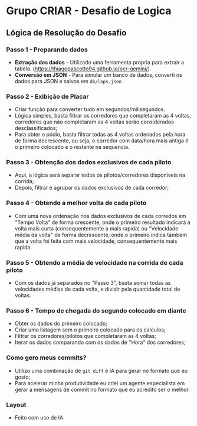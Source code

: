# Grupo CRIAR - Desafio de Logica

## Lógica de Resolução do Desafio

### Passo 1 - Preparando dados

- **Extração dos dados** - Utilizado uma ferramenta propria para extrair a tabela. (https://thiagopascotto94.github.io/ocr-gemini/)
- **Conversão em JSON** - Para simular um banco de dados, converti os dados para JSON e salvos em `db/laps.json`

### Passo 2 - Exibição de Placar

- Criar função para converter tudo em segundos/milisegundos.
- Lógica simples, basta filtrar os corredores que completaram as 4 voltas, corredores que não completaram as 4 voltas serão considerados desclassificados;
- Para obter o pódio, basta filtrar todas as 4 voltas ordenados pela hora de forma decrescente, ou seja, o corredor com data/hora mais antiga é o primeiro colocado e o restante na sequencia.

### Passo 3 - Obtenção dos dados exclusivos de cada piloto

- Aqui, a lógica será separar todos os pilotos/corredores disponiveis na corrida;
- Depois, filtrar e agrupar os dados exclusivos de cada corredor;

### Passo 4 - Obtendo a melhor volta de cada piloto

- Com uma nova ordenação nos dados exclusivos de cada corredos em "Tempo Volta" de forma crescente, onde o primeiro resultado indicará a volta mais curta (consequentemente a mais rapida) ou "Velocidade média da volta" de forma decrescente, onde o primeiro indica tambem que a volta foi feita com mais velocidade, consequentemente mais rapida.

### Passo 5 - Obtendo a média de velocidade na corrida de cada piloto

- Com os dados já separados no "Passo 3", basta somar todas as velocidades médias de cada volta, e dividir pela quantidade total de voltas.

### Passo 6 - Tempo de chegada do segundo colocado em diante

- Obter os dados do primeiro colocado;
- Criar uma listagem sem o primeiro colocado para os calculos;
- Filtrar os corredores/pilotos que completaram as 4 voltas;
- Iterar os dados comparando com os dados de "Hora" dos corredores;

### Como gero meus commits?

- Utilizo uma combinação de `git diff` e IA para gerar no formato que eu gosto;
- Para acelerar minha produtividade eu criei um agente especialista em gerar a mensagens de commit no formato que eu acredito ser o melhor.

### Layout 
- Feito com uso de IA.
